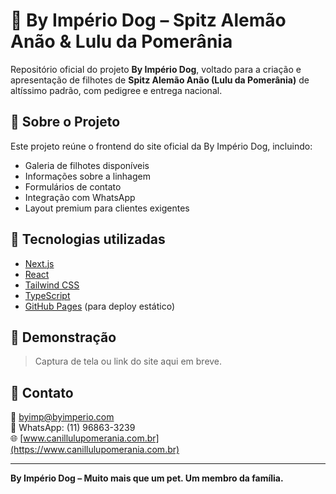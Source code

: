 # 🐶 By Império Dog – Spitz Alemão Anão & Lulu da Pomerânia

Repositório oficial do projeto **By Império Dog**, voltado para a criação e apresentação de filhotes de **Spitz Alemão Anão (Lulu da Pomerânia)** de altíssimo padrão, com pedigree e entrega nacional.

## 🌟 Sobre o Projeto

Este projeto reúne o frontend do site oficial da By Império Dog, incluindo:

- Galeria de filhotes disponíveis
- Informações sobre a linhagem
- Formulários de contato
- Integração com WhatsApp
- Layout premium para clientes exigentes

## 🚀 Tecnologias utilizadas

- [Next.js](https://nextjs.org/)
- [React](https://reactjs.org/)
- [Tailwind CSS](https://tailwindcss.com/)
- [TypeScript](https://www.typescriptlang.org/)
- [GitHub Pages](https://pages.github.com/) (para deploy estático)

## 📸 Demonstração

> Captura de tela ou link do site aqui em breve.

## 📲 Contato

📧 byimp@byimperio.com  
📱 WhatsApp: (11) 96863-3239  
🌐 [www.canillulupomerania.com.br](https://www.canillulupomerania.com.br)

---

**By Império Dog – Muito mais que um pet. Um membro da família.**
